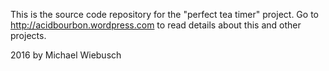 This is the source code repository for the "perfect tea timer" project.
Go to http://acidbourbon.wordpress.com to read details about this and other projects.

2016 by Michael Wiebusch

